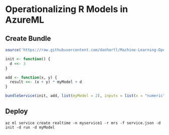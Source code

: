 # Operationalizing R Models in AzureML

## Create Bundle

```R
source('https://raw.githubusercontent.com/danhartl/Machine-Learning-Operationalization/master/utils/BundleService.R')

init <- function() {
  d <<- 3
}

add <- function(x, y) {
  result <<- (x + y) * myModel + d
}

bundleService(init, add, list(myModel = 2), inputs = list(x = "numeric", y = "numeric"), outputs = list(result = "numeric"), "/tmp")
```

## Deploy

```
az ml service create realtime -n myservice1 -r mrs -f service.json -d init -d run -d myModel
```